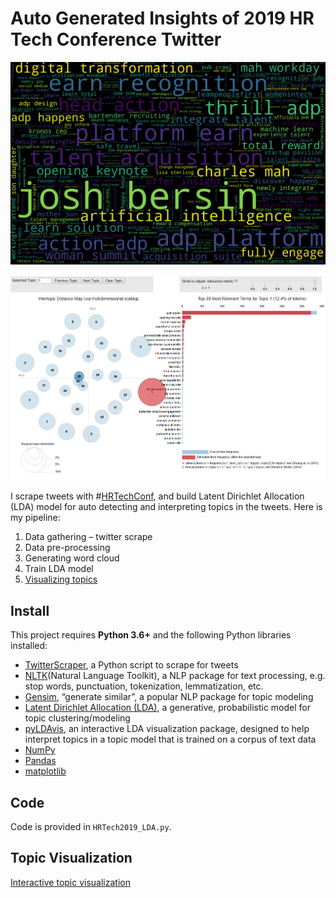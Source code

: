 # Auto Generated Insights of 2019 HR Tech Conference Twitter
![image](./figures/wordcloud.png) 

![image](./figures/HRTechConf2019Topics_lda.png) 

I scrape tweets with #[HRTechConf](https://www.hrtechnologyconference.com/), and build Latent Dirichlet Allocation (LDA) model for auto detecting and interpreting topics in the tweets. Here is my pipeline:

1. Data gathering – twitter scrape
2. Data pre-processing
3. Generating word cloud
4. Train LDA model
5. [Visualizing topics](https://ai-journey.com/wp-content/uploads/2019/10/lda.html)

## Install

This project requires **Python 3.6+** and the following Python libraries installed:

- [TwitterScraper](https://github.com/taspinar/twitterscraper), a Python script to scrape for tweets
- [NLTK](http://www.nltk.org/)(Natural Language Toolkit), a NLP package for text processing, e.g. stop words, punctuation, tokenization, lemmatization, etc.
- [Gensim](https://radimrehurek.com/gensim/), “generate similar”, a popular NLP package for topic modeling
- [Latent Dirichlet Allocation (LDA)](https://en.wikipedia.org/wiki/Latent_Dirichlet_allocation), a generative, probabilistic model for topic clustering/modeling
- [pyLDAvis](https://github.com/bmabey/pyLDAvis), an interactive LDA visualization package, designed to help interpret topics in a topic model that is trained on a corpus of text data
- [NumPy](http://www.numpy.org/)
- [Pandas](http://pandas.pydata.org)
- [matplotlib](http://matplotlib.org/)


## Code

Code is provided in `HRTech2019_LDA.py`. 


## Topic Visualization

[Interactive topic visualization](https://ai-journey.com/wp-content/uploads/2019/10/lda.html)
